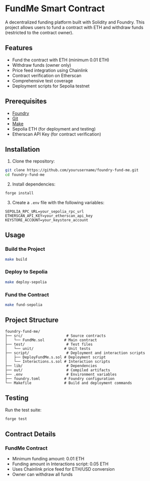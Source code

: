 # FundMe Smart Contract

A decentralized funding platform built with Solidity and Foundry. This project allows users to fund a contract with ETH and withdraw funds (restricted to the contract owner).

## Features

- Fund the contract with ETH (minimum 0.01 ETH)
- Withdraw funds (owner only)
- Price feed integration using Chainlink
- Contract verification on Etherscan
- Comprehensive test coverage
- Deployment scripts for Sepolia testnet

## Prerequisites

- [Foundry](https://book.getfoundry.sh/getting-started/installation)
- [Git](https://git-scm.com/book/en/v2/Getting-Started-Installing-Git)
- [Make](https://www.gnu.org/software/make/)
- Sepolia ETH (for deployment and testing)
- Etherscan API Key (for contract verification)

## Installation

1. Clone the repository:
```bash
git clone https://github.com/yourusername/foundry-fund-me.git
cd foundry-fund-me
```

2. Install dependencies:
```bash
forge install
```

3. Create a `.env` file with the following variables:
```env
SEPOLIA_RPC_URL=your_sepolia_rpc_url
ETHERSCAN_API_KEY=your_etherscan_api_key
KEYSTORE_ACCOUNT=your_keystore_account
```

## Usage

### Build the Project
```bash
make build
```

### Deploy to Sepolia
```bash
make deploy-sepolia
```

### Fund the Contract
```bash
make fund-sepolia
```

## Project Structure

```
foundry-fund-me/
├── src/                    # Source contracts
│   └── FundMe.sol         # Main contract
├── test/                   # Test files
│   └── unit/              # Unit tests
├── script/                 # Deployment and interaction scripts
│   ├── DeployFundMe.s.sol # Deployment script
│   └── Interactions.s.sol # Interaction scripts
├── lib/                    # Dependencies
├── out/                    # Compiled artifacts
├── .env                    # Environment variables
├── foundry.toml           # Foundry configuration
└── Makefile               # Build and deployment commands
```

## Testing

Run the test suite:
```bash
forge test
```

## Contract Details

### FundMe Contract
- Minimum funding amount: 0.01 ETH
- Funding amount in Interactions script: 0.05 ETH
- Uses Chainlink price feed for ETH/USD conversion
- Owner can withdraw all funds
